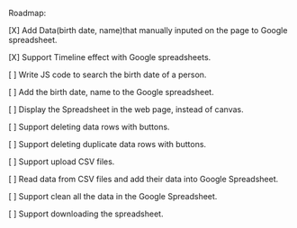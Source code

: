 Roadmap:

[X] Add Data(birth date, name)that manually inputed on the page to Google spreadsheet.

[X] Support Timeline effect with Google spreadsheets.

[ ] Write JS code to search the birth date of a person.

[ ] Add the birth date, name to the Google spreadsheet.

[ ] Display the Spreadsheet in the web page, instead of canvas.

[ ] Support deleting data rows with buttons.

[ ] Support deleting duplicate data rows with buttons.

[ ] Support upload CSV files.

[ ] Read data from CSV files and add their data into Google Spreadsheet.

[ ] Support clean all the data in the Google Spreadsheet.

[ ] Support downloading the spreadsheet.

